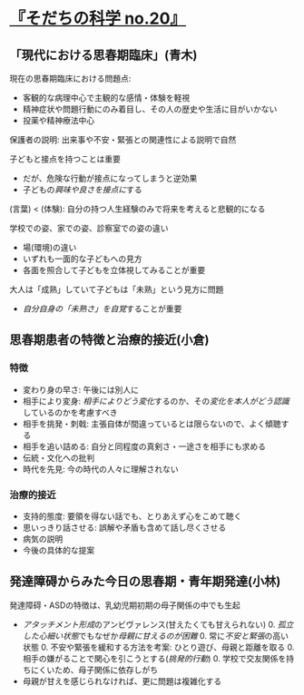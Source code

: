 # [『そだちの科学 no.20』](urn:isbn:453590720X)

## 「現代における思春期臨床」(青木)

現在の思春期臨床における問題点:

- 客観的な病理中心で主観的な感情・体験を軽視
- 精神症状や問題行動にのみ着目し、その人の歴史や生活に目がいかない
- 投薬や精神療法中心

保護者の説明: 出来事や不安・緊張との関連性による説明で自然

子どもと接点を持つことは重要

- だが、危険な行動が接点になってしまうと逆効果
- 子どもの*興味や良さを接点に*する

(言葉) < (体験): 自分の持つ人生経験のみで将来を考えると悲観的になる

学校での姿、家での姿、診察室での姿の違い

- 場(環境)の違い
- いずれも一面的な子どもへの見方
- 各面を照合して子どもを立体視してみることが重要

大人は「成熟」していて子どもは「未熟」という見方に問題

- *自分自身の「未熟さ」を自覚*することが重要

## 思春期患者の特徴と治療的接近(小倉)

### 特徴

- 変わり身の早さ: 午後には別人に
- 相手により変身: *相手によりどう変化*するのか、その*変化を本人がどう認識*しているのかを考慮すべき
- 相手を挑発・刺戟: 主張自体が間違っているとは限らないので、よく傾聴する
- 相手を追い詰める: 自分と同程度の真剣さ・一途さを相手にも求める
- 伝統・文化への批判
- 時代を先見: 今の時代の人々に理解されない

### 治療的接近

- 支持的態度: 要領を得ない話でも、とりあえず心をこめて聴く
- 思いっきり話させる: 誤解や矛盾も含めて話し尽くさせる
- 病気の説明
- 今後の具体的な提案

## 発達障碍からみた今日の思春期・青年期発達(小林)

発達障碍・ASDの特徴は、乳幼児期初期の母子関係の中でも生起

- *アタッチメント形成*のアンビヴァレンス(甘えたくても甘えられない)
	0. *孤立した心細い状態*でもなぜか*母親に甘えるのが困難*
	0. 常に*不安と緊張*の高い状態
	0. 不安や緊張を緩和する方法を考案: ひとり遊び、母親と距離を取る
	0. 相手の嫌がることで関心を引こうとする(*挑発的行動*)
	0. 学校で交友関係を持ちにくいため、母子関係に依存しがち
- 母親が甘えを感じられなければ、更に問題は複雑化する
